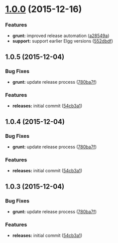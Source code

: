 <a name="1.0.0"></a>
# [1.0.0](https://github.com/hypeJunction/Elgg-cropper/compare/1.0.5...v1.0.0) (2015-12-16)


### Features

* **grunt:** improved release automation ([a28549a](https://github.com/hypeJunction/Elgg-cropper/commit/a28549a))
* **support:** support earlier Elgg versions ([552dbdf](https://github.com/hypeJunction/Elgg-cropper/commit/552dbdf))



<a name="1.0.5"></a>
## 1.0.5 (2015-12-04)


### Bug Fixes

* **grunt:** update release process ([780ba7f](https://github.com/hypeJunction/Elgg-cropper/commit/780ba7f))

### Features

* **releases:** initial commit ([54cb3a1](https://github.com/hypeJunction/Elgg-cropper/commit/54cb3a1))



<a name="1.0.4"></a>
## 1.0.4 (2015-12-04)


### Bug Fixes

* **grunt:** update release process ([780ba7f](https://github.com/hypeJunction/cropper/commit/780ba7f))

### Features

* **releases:** initial commit ([54cb3a1](https://github.com/hypeJunction/cropper/commit/54cb3a1))



<a name="1.0.3"></a>
## 1.0.3 (2015-12-04)


### Bug Fixes

* **grunt:** update release process ([780ba7f](https://github.com/hypeJunction/cropper/commit/780ba7f))

### Features

* **releases:** initial commit ([54cb3a1](https://github.com/hypeJunction/cropper/commit/54cb3a1))



